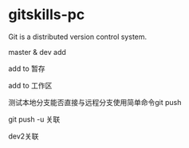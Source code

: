 # gitskills-pc

Git is a distributed version control system.

master & dev add

add to 暂存

add to 工作区

测试本地分支能否直接与远程分支使用简单命令git push 

git push -u 关联

dev2关联